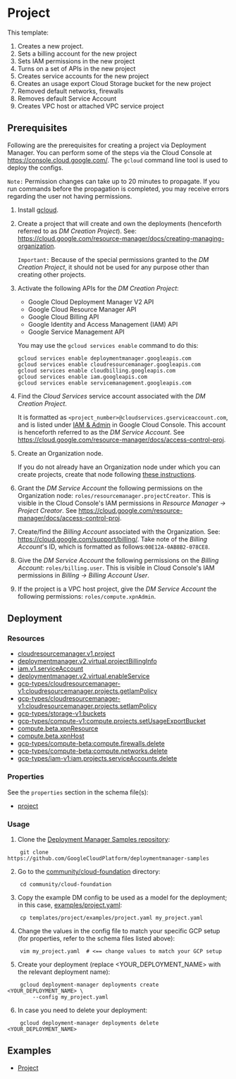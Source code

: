 # Project

This template:

1. Creates a new project.
2. Sets a billing account for the new project
3. Sets IAM permissions in the new project
4. Turns on a set of APIs in the new project
5. Creates service accounts for the new project
6. Creates an usage export Cloud Storage bucket for the new project
7. Removed default networks, firewalls
8. Removes default Service Account
9. Creates VPC host or attached VPC service project

## Prerequisites

Following are the prerequisites for creating a project via Deployment Manager. You can perform some of the steps via the Cloud Console at https://console.cloud.google.com/. The `gcloud` command line tool is used to deploy the configs.

`Note:` Permission changes can take up to 20 minutes to propagate. If you run commands before the propagation is completed, you may receive errors regarding the user not having permissions.

1. Install [gcloud](https://cloud.google.com/sdk).

2.  Create a project that will create and own the deployments (henceforth referred to as *DM Creation Project*). See:  https://cloud.google.com/resource-manager/docs/creating-managing-organization.
    
    `Important:` Because of the special permissions granted to the *DM Creation Project*, it should not be used for any purpose other than creating other projects.

3.  Activate the following APIs for the *DM Creation Project*:
    * Google Cloud Deployment Manager V2 API
    * Google Cloud Resource Manager API
    * Google Cloud Billing API
    * Google Identity and Access Management (IAM) API
    * Google Service Management API

    You may use the `gcloud services enable` command to do this:

    ```shell
    gcloud services enable deploymentmanager.googleapis.com
    gcloud services enable cloudresourcemanager.googleapis.com
    gcloud services enable cloudbilling.googleapis.com
    gcloud services enable iam.googleapis.com
    gcloud services enable servicemanagement.googleapis.com
    ```

4.  Find the *Cloud Services* service account associated with the *DM Creation Project*.

    It is formatted as `<project_number>@cloudservices.gserviceaccount.com`,
    and is listed under [IAM & Admin](https://console.cloud.google.com/iam-admin/iam)
    in Google Cloud Console. This account is henceforth referred to as the *DM Service Account*. See https://cloud.google.com/resource-manager/docs/access-control-proj.

5.  Create an Organization node.

    If you do not already have an Organization node under which you can create
    projects, create that node following [these instructions](https://cloud.google.com/resource-manager/docs/creating-managing-organization).

6.  Grant the *DM Service Account* the following permissions on the Organization node:
`roles/resourcemanager.projectCreator`. This is visible in the Cloud Console's IAM permissions in *Resource Manager -> Project Creator*. See https://cloud.google.com/resource-manager/docs/access-control-proj.

7.  Create/find the *Billing Account* associated with the Organization. See: https://cloud.google.com/support/billing/. Take note of the *Billing Account*'s ID, which is formatted as follows:`00E12A-0AB8B2-078CE8`.

8.  Give the *DM Service Account* the following permissions on the *Billing Account*: `roles/billing.user`. This is visible in Cloud Console's IAM permissions in *Billing -> Billing Account User*.

9.  If the project is a VPC host project, give the *DM Service Account* the following permissions: `roles/compute.xpnAdmin`.

## Deployment

### Resources

- [cloudresourcemanager.v1.project](https://cloud.google.com/compute/docs/reference/latest/projects)
- [deploymentmanager.v2.virtual.projectBillingInfo](https://cloud.google.com/billing/reference/rest/v1/projects/updateBillingInfo)
- [iam.v1.serviceAccount](https://cloud.google.com/iam/reference/rest/v1/projects.serviceAccounts)
- [deploymentmanager.v2.virtual.enableService](https://cloud.google.com/service-management/reference/rest/v1/services/enable)
- [gcp-types/cloudresourcemanager-v1:cloudresourcemanager.projects.getIamPolicy](https://cloud.google.com/deployment-manager/docs/configuration/supported-gcp-types)
- [gcp-types/cloudresourcemanager-v1:cloudresourcemanager.projects.setIamPolicy](https://cloud.google.com/deployment-manager/docs/configuration/supported-gcp-types)
- [gcp-types/storage-v1:buckets](https://cloud.google.com/deployment-manager/docs/configuration/supported-gcp-types)
- [gcp-types/compute-v1:compute.projects.setUsageExportBucket](https://cloud.google.com/deployment-manager/docs/configuration/supported-gcp-types)
- [compute.beta.xpnResource](https://cloud.google.com/compute/docs/reference/rest/beta/projects/enableXpnResource)
- [compute.beta.xpnHost](https://cloud.google.com/compute/docs/reference/rest/beta/projects/enableXpnHost)
- [gcp-types/compute-beta:compute.firewalls.delete](https://cloud.google.com/compute/docs/reference/rest/beta/firewalls)
- [gcp-types/compute-beta:compute.networks.delete](https://cloud.google.com/compute/docs/reference/rest/beta/networks)
- [gcp-types/iam-v1:iam.projects.serviceAccounts.delete](https://cloud.google.com/iam/reference/rest/v1/projects.serviceAccounts)

### Properties

See the `properties` section in the schema file(s):

-  [project](project.py.schema)

### Usage

1. Clone the [Deployment Manager Samples repository](https://github.com/GoogleCloudPlatform/deploymentmanager-samples):

```shell
    git clone https://github.com/GoogleCloudPlatform/deploymentmanager-samples
```

2. Go to the [community/cloud-foundation](../../) directory:

```shell
    cd community/cloud-foundation
```

3. Copy the example DM config to be used as a model for the deployment; in this case, [examples/project.yaml](examples/project.yaml):

```shell
    cp templates/project/examples/project.yaml my_project.yaml
```

4. Change the values in the config file to match your specific GCP setup (for properties, refer to the schema files listed above):

```shell
    vim my_project.yaml  # <== change values to match your GCP setup
```

5. Create your deployment (replace <YOUR_DEPLOYMENT_NAME> with the relevant deployment name):

```shell
    gcloud deployment-manager deployments create <YOUR_DEPLOYMENT_NAME> \
        --config my_project.yaml
```

6. In case you need to delete your deployment:

```shell
    gcloud deployment-manager deployments delete <YOUR_DEPLOYMENT_NAME>
```

## Examples

- [Project](examples/project.yaml)
